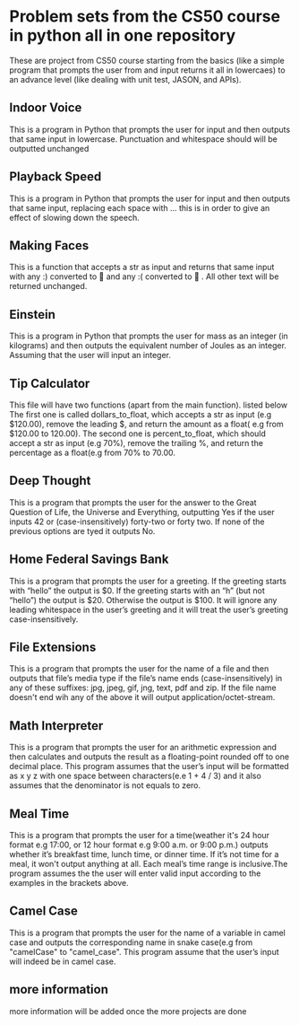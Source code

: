 # Problem sets from the CS50 course in python all in one repository 

These are project from CS50 course starting from the basics (like a simple program 
that prompts the user from and input returns it all in lowercaes) to an advance 
level (like dealing with unit test, JASON, and APIs).

## Indoor Voice
This is a program in Python that prompts the user for input and then outputs that same input in lowercase. Punctuation and whitespace should will be outputted unchanged
## Playback Speed
This is a program in Python that prompts the user for input and then outputs that same input, replacing each space with ... this is in order to give an effect of slowing down the speech.
## Making Faces
This is a function that accepts a str as input and returns that same input with any :) converted to 🙂 and any :( converted to 🙁 . All other text will be returned unchanged.
## Einstein 
This is a program in Python that prompts the user for mass as an integer (in kilograms) and then outputs the equivalent number of Joules as an integer. Assuming that the user will input an integer.
## Tip Calculator 
This file will have two functions (apart from the main function). listed below 
The first one is called dollars_to_float, which accepts a str as input (e.g $120.00), remove the leading $, and return the amount as a float( e.g from $120.00 to 120.00). 
The second one is percent_to_float, which should accept a str as input (e.g 70%), remove the trailing %, and return the percentage as a float(e.g from 70% to 70.00.

## Deep Thought 
This is a program that prompts the user for the answer to the Great Question of Life, the Universe and Everything, outputting Yes if the user inputs 42 or (case-insensitively) forty-two or forty two. If none of the previous options are tyed it outputs No.

## Home Federal Savings Bank
This is a program that prompts the user for a greeting. If the greeting starts with “hello” the output is $0. If the greeting starts with an “h” (but not “hello”) the output is $20. Otherwise the output is $100. It will ignore any leading whitespace in the user’s greeting and it will treat the user’s greeting case-insensitively.

## File Extensions
This is a program that prompts the user for the name of a file and then outputs that file’s media type if the file’s name ends (case-insensitively) in any of these suffixes: jpg, jpeg, gif, jng, text, pdf and zip. If the file name doesn't end wih any of the above it will output application/octet-stream.

## Math Interpreter

This is a program that prompts the user for an arithmetic expression and then calculates and outputs the result as a floating-point rounded off to one decimal place. This program assumes that the user’s input will be formatted as x y z with one space between characters(e.e 1 + 4 / 3) and it also assumes that the denominator is not equals to zero.

## Meal Time 
This is a program that prompts the user for a time(weather it's 24 hour format e.g 17:00, or 12 hour format e.g 9:00 a.m. or 9:00 p.m.) outputs whether it’s breakfast time, lunch time, or dinner time. If it’s not time for a meal, it won't output anything at all. Each meal’s time range is inclusive.The program assumes the the user will enter valid input according to the examples in the brackets above.

## Camel Case
This is a program that prompts the user for the name of a variable in camel case and outputs the corresponding name in snake case(e.g from "camelCase" to "camel_case". This program assume that the user’s input will indeed be in camel case.

## more information 
more information will be added once the more projects are done
